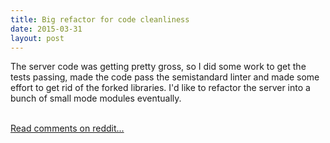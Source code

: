 ```yaml
---
title: Big refactor for code cleanliness
date: 2015-03-31
layout: post
---
```

<div class="md"><p>The server code was getting pretty gross, so I did some work to get the tests passing, made the code pass the semistandard linter and made some effort to get rid of the forked libraries. I&#39;d like to refactor the server into a bunch of small mode modules eventually.</p>
</div><br /><a href='http://www.reddit.com/r/scenevr/comments/30z92o/big_refactor_for_code_cleanliness/'>Read comments on reddit...</a>